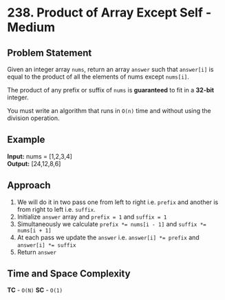 # 238. Product of Array Except Self - Medium

## Problem Statement
Given an integer array `nums`, return an array `answer` such that `answer[i]` is equal to the product of all the elements of nums except `nums[i]`.

The product of any prefix or suffix of `nums` is **guaranteed** to fit in a **32-bit** integer.

You must write an algorithm that runs in `O(n)` time and without using the division operation.

## Example
**Input:** nums = [1,2,3,4]<br>
**Output:** [24,12,8,6]

## Approach
1. We will do it in two pass one from left to right i.e. `prefix` and another is from right to left i.e. `suffix`.
2. Initialize `answer` array and `prefix = 1` and `suffix = 1`
3. Simultaneously we calculate `prefix *= nums[i - 1]` and `suffix *= nums[i + 1]`
4. At each pass we update the  `answer` i.e. `answer[i] *= prefix` and `answer[i] *= suffix`
5. Return `answer`

## Time and Space Complexity
**TC** - `O(N)`
**SC** - `O(1)`
